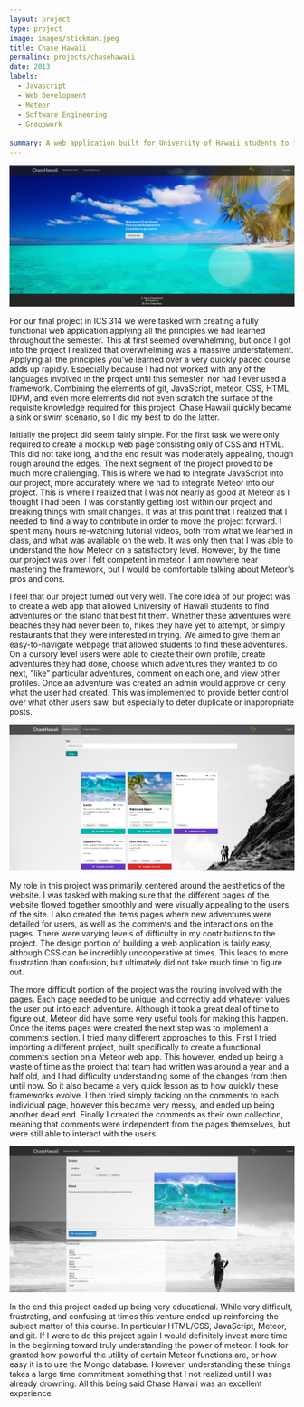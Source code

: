```yaml
---
layout: project
type: project
image: images/stickman.jpeg
title: Chase Hawaii
permalink: projects/chasehawaii
date: 2013
labels:
  - Javascript
  - Web Development
  - Meteor
  - Software Engineering
  - Groupwork
  
summary: A web application built for University of Hawaii students to find their perfect adventure
---
```


<img class="ui large right floated rounded image" src="../images/landing.png">

For our final project in ICS 314 we were tasked with creating a fully functional web application applying all the principles we had learned throughout the semester. This at first seemed overwhelming, but once I got into the project I realized that overwhelming was a massive understatement. Applying all the principles you've learned over a very quickly paced course adds up rapidly. Especially because I had not worked with any of the languages involved in the project until this semester, nor had I ever used a framework. Combining the elements of git, JavaScript, meteor, CSS, HTML, IDPM, and even more elements did not even scratch the surface of the requisite knowledge required for this project. Chase Hawaii quickly became a sink or swim scenario, so I did my best to do the latter.  
  
Initially the project did seem fairly simple. For the first task we were only required to create a mockup web page consisting only of CSS and HTML. This did not take long, and the end result was moderately appealing, though rough around the edges. The next segment of the project proved to be much more challenging. This is where we had to integrate JavaScript into our project, more accurately where we had to integrate Meteor into our project. This is where I realized that I was not nearly as good at Meteor as I thought I had been. I was constantly getting lost within our project and breaking things with small changes. It was at this point that I realized that I needed to find a way to contribute in order to move the project forward. I spent many hours re-watching tutorial videos, both from what we learned in class, and what was available on the web. It was only then that I was able to understand the how Meteor on a satisfactory level. However, by the time our project was over I felt competent in meteor. I am nowhere near mastering the framework, but I would be comfortable talking about Meteor's pros and cons.  
  
I feel that our project turned out very well. The core idea of our project was to create a web app that allowed University of Hawaii students to find adventures on the island that best fit them. Whether these adventures were beaches they had never been to, hikes they have yet to attempt, or simply restaurants that they were interested in trying. We aimed to give them an easy-to-navigate webpage that allowed students to find these adventures. On a cursory level users were able to create their own profile, create adventures they had done, choose which adventures they wanted to do next, "like" particular adventures, comment on each one, and view other profiles. Once an adventure was created an admin would approve or deny what the user had created. This was implemented to provide better control over what other users saw, but especially to deter duplicate or inappropriate posts.  


<img class="ui large left floated rounded image" src="../images/1.png">
  
My role in this project was primarily centered around the aesthetics of the website. I was tasked with making sure that the different pages of the website flowed together smoothly and were visually appealing to the users of the site. I also created the items pages where new adventures were detailed for users, as well as the comments and the interactions on the pages. There were varying levels of difficulty in my contributions to the project. The design portion of building a web application is fairly easy, although CSS can be incredibly uncooperative at times. This leads to more frustration than confusion, but ultimately did not take much time to figure out. 
  
The more difficult portion of the project was the routing involved with the pages. Each page needed to be unique, and correctly add whatever values the user put into each adventure. Although it took a great deal of time to figure out, Meteor did have some very useful tools for making this happen. Once the items pages were created the next step was to implement a comments section. I tried many different approaches to this. First I tried importing a different project, built specifically to create a functional comments section on a Meteor web app. This however, ended up being a waste of time as the project that team had written was around a year and a half old, and I had difficulty understanding some of the changes from then until now. So it also became a very quick lesson as to how quickly these frameworks evolve. I then tried simply tacking on the comments to each individual page, however this became very messy, and ended up being another dead end. Finally I created the comments as their own collection, meaning that comments were independent from the pages themselves, but were still able to interact with the users. 


<img class="ui large right floated rounded image" src="../images/sandys.png">
  
In the end this project ended up being very educational. While very difficult, frustrating, and confusing at times this venture ended up reinforcing the subject matter of this course. In particular HTML/CSS, JavaScript, Meteor, and git. If I were to do this project again I would definitely invest more time in the beginning toward truly understanding the power of meteor. I took for granted how powerful the utility of certain Meteor functions are, or how easy it is to use the Mongo database. However, understanding these things takes a large time commitment something that I not realized until I was already drowning. All this being said Chase Hawaii was an excellent experience. 
